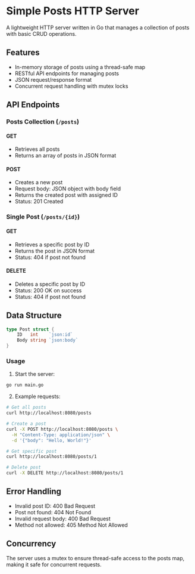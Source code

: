 # Simple Posts HTTP Server

A lightweight HTTP server written in Go that manages a collection of posts with basic CRUD operations.

## Features

* In-memory storage of posts using a thread-safe map
* RESTful API endpoints for managing posts
* JSON request/response format
* Concurrent request handling with mutex locks

## API Endpoints

### Posts Collection (```/posts```)

#### GET

* Retrieves all posts
* Returns an array of posts in JSON format

#### POST

* Creates a new post
* Request body: JSON object with body field
* Returns the created post with assigned ID
* Status: 201 Created

### Single Post (```/posts/{id}```)

#### GET

* Retrieves a specific post by ID
* Returns the post in JSON format
* Status: 404 if post not found

#### DELETE

* Deletes a specific post by ID
* Status: 200 OK on success
* Status: 404 if post not found

## Data Structure

```go
type Post struct {
    ID   int    `json:id`
    Body string `json:body`
}
```

### Usage

1. Start the server:

```bash
go run main.go
```

2. Example requests:

```bash
# Get all posts
curl http://localhost:8080/posts

# Create a post
curl -X POST http://localhost:8080/posts \
  -H "Content-Type: application/json" \
  -d '{"body": "Hello, World!"}'

# Get specific post
curl http://localhost:8080/posts/1

# Delete post
curl -X DELETE http://localhost:8080/posts/1
```

## Error Handling

* Invalid post ID: 400 Bad Request
* Post not found: 404 Not Found
* Invalid request body: 400 Bad Request
* Method not allowed: 405 Method Not Allowed

## Concurrency

The server uses a mutex to ensure thread-safe access to the posts map, making it safe for concurrent requests.